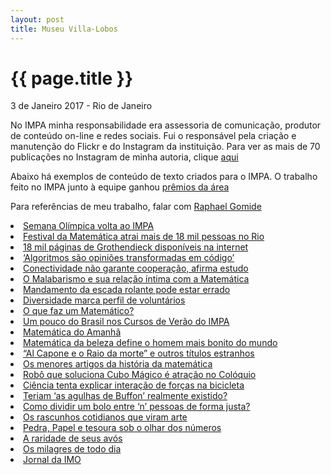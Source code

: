 ```yaml
---
layout: post
title: Museu Villa-Lobos
---
```


{{ page.title }}
================

<p class="meta">3 de Janeiro 2017 - Rio de Janeiro</p>

No IMPA minha responsabilidade era assessoria de comunicação, produtor de conteúdo on-line e redes sociais. Fui o responsável pela criação e manutenção do Flickr e do Instagram da instituição. Para ver as mais de 70 publicações no Instagram de minha autoria, clique [aqui](https://www.instagram.com/explore/tags/lc_impa/?hl=pt-br)

Abaixo há exemplos de conteúdo de texto criados para o IMPA. O trabalho feito no IMPA junto à equipe ganhou [prêmios da área](http://corcovadoestrategica.com.br/#quem-somos)

Para referências de meu trabalho, falar com [Raphael Gomide](http://corcovadoestrategica.com.br/equipe/raphael-gomide/) 


<li><a href="https://web.archive.org/web/20180825043152/https%3A%2F%2Fimpa.br%2Fpage-noticias%2Fsemana-olimpica-volta-ao-impa%2F">Semana Olímpica volta ao IMPA</a></li>
<li><a href="https://web.archive.org/web/20180825043158/https%3A%2F%2Fimpa.br%2Fpage-noticias%2Ffestival-da-matematica-atrai-mais-de-16-mil-pessoas-no-rio%2F">Festival da Matemática atrai mais de 18 mil pessoas no Rio</a></li>
<li><a href="https://web.archive.org/web/20180825043405/https%3A%2F%2Fimpa.br%2Fpage-noticias%2F18-mil-paginas-de-grothendieck-disponiveis-na-internet%2F">18 mil páginas de Grothendieck disponíveis na internet</a></li>
<li><a href="https://web.archive.org/web/20180825043451/https%3A%2F%2Fimpa.br%2Fpage-noticias%2Falgoritmos-sao-opinioes-transformadas-em-codigo%2F">‘Algoritmos são opiniões transformadas em código’</a></li>
<li><a href="https://web.archive.org/web/20180825043144/https%3A%2F%2Fimpa.br%2Fpage-noticias%2Fa-matematica-da-cooperacao%2F">Conectividade não garante cooperação, afirma estudo</a></li>
<li><a href="https://web.archive.org/web/20180825043138/https%3A%2F%2Fimpa.br%2Fpage-noticias%2Fa-matematica-do-malabarismo%2F">O Malabarismo e sua relação íntima com a Matemática</a></li>
<li><a href="https://web.archive.org/web/20180825043128/https%3A%2F%2Fimpa.br%2Fpage-noticias%2Fmandamento-da-escada-rolante-pode-estar-errado%2F">Mandamento da escada rolante pode estar errado</a></li>
<li><a href="https://web.archive.org/web/20180825043034/https%3A%2F%2Fimpa.br%2Fpage-noticias%2Fpost-14-de-noticias%2F">Diversidade marca perfil de voluntários</a></li>
<li><a href="https://web.archive.org/web/20180825043009/https%3A%2F%2Fimpa.br%2Fpage-noticias%2Fo_que_faz_matematico%2F">O que faz um Matemático?</a></li>
<li><a href="https://web.archive.org/web/20180825042906/https%3A%2F%2Fimpa.br%2Fpage-noticias%2Fum-pouco-do-brasil-nos-cursos-de-verao-do-impa%2F">Um pouco do Brasil nos Cursos de Verão do IMPA</a></li>
<li><a href="https://web.archive.org/web/20180825042446/https%3A%2F%2Fimpa.br%2Fpage-noticias%2Fmatematica-do-amanha%2F">Matemática do Amanhã</a></li>
<li><a href="https://web.archive.org/web/20180825043520/https%3A%2F%2Fimpa.br%2Fpage-noticias%2Fmatematica-da-beleza-define-o-homem-mais-bonito-do-mundo%2F">Matemática da beleza define o homem mais bonito do mundo</a></li>
<li><a href="https://web.archive.org/web/20180825043550/https%3A%2F%2Fimpa.br%2Fpage-noticias%2Fal-capone-e-o-raio-da-morte-e-outros-artigos-com-nomes-estranhos%2F">“Al Capone e o Raio da morte” e outros títulos estranhos</a></li>
<li><a href="https://web.archive.org/web/20180825043554/https%3A%2F%2Fimpa.br%2Fpage-noticias%2Fos-menores-artigos-da-historia-da-matematica%2F">Os menores artigos da história da matemática</a></li>
<li><a href="https://web.archive.org/web/20180825043559/https%3A%2F%2Fimpa.br%2Fpage-noticias%2Frobo-que-soluciona-o-cubo-magico-chama-atencao-em-coloquio%2F">Robô que soluciona Cubo Mágico é atração no Colóquio</a></li>
<li><a href="https://web.archive.org/web/20180825043611/https%3A%2F%2Fimpa.br%2Fpage-noticias%2Fciencia-ainda-nao-sabe-direito-como-funciona-uma-bicicleta%2F">Ciência tenta explicar interação de forças na bicicleta</a></li>
<li><a href="https://web.archive.org/web/20180825043615/https%3A%2F%2Fimpa.br%2Fpage-noticias%2Fas-agulhas-de-buffon-realmente-existiram%2F">Teriam ‘as agulhas de Buffon’ realmente existido?</a></li>
<li><a href="https://web.archive.org/web/20180825043623/https%3A%2F%2Fimpa.br%2Fpage-noticias%2Fcomo-dividir-um-bolo-de-forma-justa%2F">Como dividir um bolo entre ‘n’ pessoas de forma justa?</a></li>
<li><a href="https://web.archive.org/web/20180825043629/https%3A%2F%2Fimpa.br%2Fpage-noticias%2Frascunhos-artisticos%2F">Os rascunhos cotidianos que viram arte</a></li>
<li><a href="https://web.archive.org/web/20180825043646/https%3A%2F%2Fimpa.br%2Fpage-noticias%2Fcomo-vencer-no-pedra-papel-e-tesoura%2F">Pedra, Papel e tesoura sob o olhar dos números</a></li>
<li><a href="https://web.archive.org/web/20180825043641/https%3A%2F%2Fimpa.br%2Fpage-noticias%2Fa-raridade-de-seus-avos%2F">A raridade de seus avós</a></li>
<li><a href="https://web.archive.org/web/20180825043636/https%3A%2F%2Fimpa.br%2Fpage-noticias%2Fos-milagres-de-todo-dia%2F">Os milagres de todo dia</a></li>
<li><a href="https://www.leocoelho.jor.br/wp-content/uploads/2018/08/IMPA_IMOnews2017-Final.pdf">Jornal da IMO</a></li>





